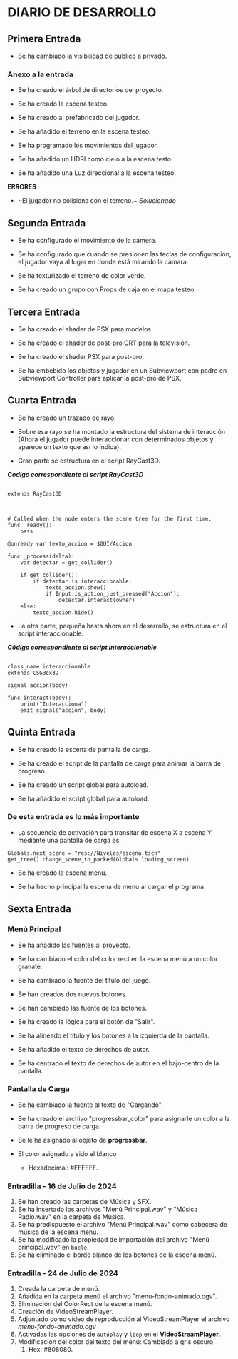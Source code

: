 # DIARIO DE DESARROLLO

## Primera Entrada

- Se ha cambiado la visibilidad de público a privado.

### Anexo a la entrada

- Se ha creado el árbol de directorios del proyecto.

- Se ha creado la escena testeo.

- Se ha creado al prefabricado del jugador.
- Se ha añadido el terreno en la escena testeo.

- Se ha programado los movimientos del jugador.

- Se ha añadido un HDRI como cielo a la escena testo.

- Se ha añadido una Luz direccional a la escena testeo.

**ERRORES**

- ~El jugador no colisiona con el terreno.~ _Solucionado_

## Segunda Entrada

- Se ha configurado el movimiento de la camera.

- Se ha configurado que cuando se presionen las teclas de configuración, el jugador vaya al lugar en donde está mirando la cámara.

- Se ha texturizado el terreno de color verde.

- Se ha creado un grupo con Props de caja en el mapa testeo.

## Tercera Entrada

- Se ha creado el shader de PSX para modelos.

- Se ha creado el shader de post-pro CRT para la televisión.

- Se ha creado el shader PSX para post-pro.

- Se ha embebido los objetos y jugador en un Subviewport con padre en Subviewport Controller para aplicar la post-pro de PSX.

## Cuarta Entrada

- Se ha creado un trazado de rayo.

- Sobre esa rayo se ha montado la estructura del sistema de interacción (Ahora el jugador puede interaccionar con determinados objetos y aparece un texto que así lo índica).

- Gran parte se estructura en el script RayCast3D.

**_Codigo correspondiente al script RayCast3D_**

~~~gdscript

extends RayCast3D



# Called when the node enters the scene tree for the first time.
func _ready():
	pass

@onready var texto_accion = $GUI/Accion

func _process(delta):
	var detectar = get_collider()
	
	if get_collider():
		if detectar is interaccionable:
			texto_accion.show()
			if Input.is_action_just_pressed("Accion"):
				detectar.interact(owner)
	else:
		texto_accion.hide()

~~~

- La otra parte, pequeña hasta ahora en el desarrollo, se estructura en el script interaccionable.

**_Código correspondiente al script interaccionable_**

~~~gdscript

class_name interaccionable
extends CSGBox3D

signal accion(body)

func interact(body):
	print("Interacciona")
	emit_signal("accion", body)

~~~

## Quinta Entrada

- Se ha creado la escena de pantalla de carga.

- Se ha creado el script de la pantalla de carga para animar la barra de progreso.

- Se ha creado un script global para autoload.

- Se ha añadido el script global para autoload.

### De esta entrada es lo más importante

- La secuencia de activación para transitar de escena X a escena Y mediante una pantalla de carga es:

~~~gdscript
Globals.next_scene = "res://Niveles/escena.tscn"
get_tree().change_scene_to_packed(Globals.loading_screen)
~~~

- Se ha creado la escena menu.

- Se ha hecho principal la escena de menu al cargar el programa.

## Sexta Entrada

### Menú Principal

- Se ha añadido las fuentes al proyecto.

- Se ha cambiado el color del color rect en la escena menú a un color granate.

- Se ha cambiado la fuente del título del juego.

- Se han creados dos nuevos botones.

- Se han cambiado las fuente de los botones.

- Se ha creado la lógica para el botón de "Salir".

- Se ha alineado el título y los botones a la izquierda de la pantalla.

- Se ha añadido el texto de derechos de autor.

- Se ha centrado el texto de derechos de autor en el bajo-centro de la pantalla.

### Pantalla de Carga

- Se ha cambiado la fuente al texto de "Cargando".

- Se ha creado el archivo "progressbar_color" para asignarle un color a la barra de progreso de carga.

- Se le ha asignado al objeto de **progressbar**.

- El color asignado a sido el blanco
	- Hexadecimal: #FFFFFF.

### Entradilla - 16 de Julio de 2024

1. Se han creado las carpetas de Música y SFX.
2. Se ha insertado los archivos "Menú Principal.wav" y "Música Radio.wav" en la carpeta de Música.
3. Se ha predispuesto el archivo "Menú Principal.wav" como cabecera de música de la escena menú.
4. Se ha modificado la propiedad de importación del archivo "Menú principal.wav" en ```bucle```.
5. Se ha eliminado el borde blanco de los botones de la escena menú.

### Entradilla - 24 de Julio de 2024

1. Creada la carpeta de menú.
2. Añadida en la carpeta menú el archivo "menu-fondo-animado.ogv".
3. Eliminación del ColorRect de la escena menú.
4. Creación de VideoStreamPlayer.
5. Adjuntado como vídeo de reproducción al VideoStreamPlayer el archivo _menu-fondo-animado.ogv_
6. Activadas las opciones de ```autoplay``` y ```loop``` en el **VideoStreamPlayer**.
7. Modificación del color del texto del menú: Cambiado a gris oscuro.
	1. Hex: #808080.
